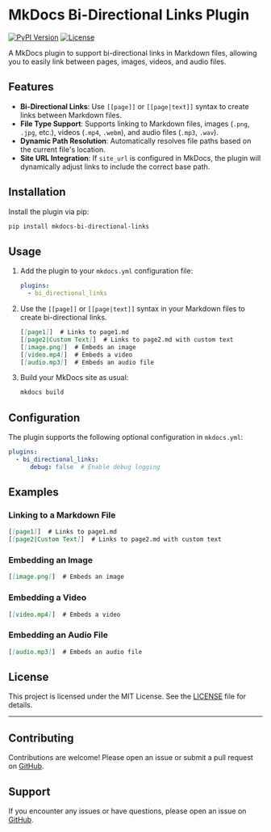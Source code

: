 # MkDocs Bi-Directional Links Plugin

[![PyPI Version](https://img.shields.io/pypi/v/mkdocs-bi-directional-links)](https://pypi.org/project/mkdocs-bi-directional-links/)
[![License](https://img.shields.io/pypi/l/mkdocs-bi-directional-links)](https://github.com/yourusername/mkdocs-bi-directional-links/blob/main/LICENSE)

A MkDocs plugin to support bi-directional links in Markdown files, allowing you to easily link between pages, images, videos, and audio files.

## Features

- **Bi-Directional Links**: Use `[[page]]` or `[[page|text]]` syntax to create links between Markdown files.
- **File Type Support**: Supports linking to Markdown files, images (`.png`, `.jpg`, etc.), videos (`.mp4`, `.webm`), and audio files (`.mp3`, `.wav`).
- **Dynamic Path Resolution**: Automatically resolves file paths based on the current file's location.
- **Site URL Integration**: If `site_url` is configured in MkDocs, the plugin will dynamically adjust links to include the correct base path.

## Installation

Install the plugin via pip:

```bash
pip install mkdocs-bi-directional-links
```

## Usage

1. Add the plugin to your `mkdocs.yml` configuration file:

    ```yaml
    plugins:
      - bi_directional_links
    ```

2. Use the `[[page]]` or `[[page|text]]` syntax in your Markdown files to create bi-directional links.

    ```markdown
    [[page1]]  # Links to page1.md
    [[page2|Custom Text]]  # Links to page2.md with custom text
    [[image.png]]  # Embeds an image
    [[video.mp4]]  # Embeds a video
    [[audio.mp3]]  # Embeds an audio file
    ```

3. Build your MkDocs site as usual:

    ```bash
    mkdocs build
    ```

## Configuration

The plugin supports the following optional configuration in `mkdocs.yml`:

```yaml
plugins:
  - bi_directional_links:
      debug: false  # Enable debug logging
```

## Examples

### Linking to a Markdown File

```markdown
[[page1]]  # Links to page1.md
[[page2|Custom Text]]  # Links to page2.md with custom text
```

### Embedding an Image

```markdown
[[image.png]]  # Embeds an image
```

### Embedding a Video

```markdown
[[video.mp4]]  # Embeds a video
```

### Embedding an Audio File

```markdown
[[audio.mp3]]  # Embeds an audio file
```

## License

This project is licensed under the MIT License. See the [LICENSE](LICENSE) file for details.

---

## Contributing

Contributions are welcome! Please open an issue or submit a pull request on [GitHub](https://github.com/yourusername/mkdocs-bi-directional-links).

## Support

If you encounter any issues or have questions, please open an issue on [GitHub](https://github.com/yourusername/mkdocs-bi-directional-links).
